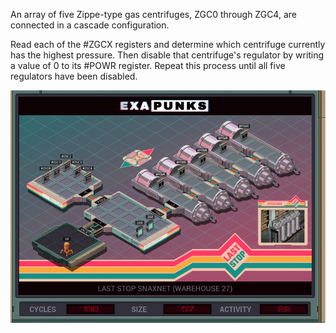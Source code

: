An array of five Zippe-type gas centrifuges, ZGC0 through ZGC4, are connected in a cascade configuration.

Read each of the #ZGCX registers and determine which centrifuge currently has the highest pressure. Then disable that centrifuge's regulator by writing a value of 0 to its #POWR register. Repeat this process until all five regulators have been disabled.

![Solution](https://github.com/shaisimel/Exapunks/blob/master/Solutions/28%20-%20Last%20Stop%20SNAXNET/EXAPUNKS%20-%20Last%20Stop%20SNAXNET%20(198%2C%2057%2C%2022%2C%202019-02-14-16-01-28).gif)
